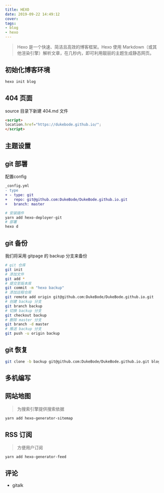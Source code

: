 ```yaml
---
title: HEXO
date: 2019-09-22 14:49:12
cover:
tags:
- blog
- hexo
---
```


> Hexo 是一个快速、简洁且高效的博客框架。Hexo 使用 Markdown（或其他渲染引擎）解析文章，在几秒内，即可利用靓丽的主题生成静态网页。

## 初始化博客环境

```sh
hexo init blog
```

## 404 页面

source 目录下新建 404.md 文件

```md
<script>
location.href="https://dukebode.github.io/";
</script>
```
## 主题设置


## git 部署

配置config

```diff
_config.yml
- type
+ - type: git
+   repo: git@github.com:DukeBode/DukeBode.github.io.git
+   branch: master
```

```sh
# 安装插件
yarn add hexo-deployer-git
# 部署
hexo d
```

## git 备份

我们将采用 gitpage 的 backup 分支来备份

```sh
# git 仓库
git init
# 添加文件
git add *
# 提交至版本库
git commit -m "hexo backup"
# 添加远程仓库
git remote add origin git@github.com:DukeBode/DukeBode.github.io.git
# 创建 backup 分支
git branch backup
# 切换 backup 分支
git checkout backup
# 删除 master 分支
git branch -d master
# 推送 backup 分支
git push -u origin backup
```

## git 恢复

```sh
git clone -b backup git@github.com:DukeBode/DukeBode.github.io.git blog
```

## 多机编写



## 网站地图

> 为搜索引擎提供搜索依据

```sh
yarn add hexo-generator-sitemap
```

## RSS 订阅

> 方便用户订阅

```sh
yarn add hexo-generator-feed
```

## 评论

- gitalk